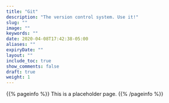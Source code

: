 ```yaml
---
title: "Git"
description: "The version control system. Use it!"
slug: ""
image: ""
keywords: ""
date: 2020-04-08T17:42:38-05:00
aliases: ""
expiryDate: ""
layout: ""
include_toc: true
show_comments: false
draft: true
weight: 1
---
```


{{% pageinfo %}}
This is a placeholder page.
{{% /pageinfo %}}